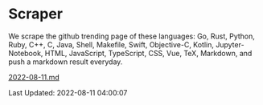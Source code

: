 # Scraper

We scrape the github trending page of these languages: Go, Rust, Python, Ruby, C++, C, Java, Shell, Makefile, Swift, Objective-C, Kotlin, Jupyter-Notebook, HTML, JavaScript, TypeScript, CSS, Vue, TeX, Markdown, and push a markdown result everyday.

[2022-08-11.md](https://github.com/yangwenmai/github-trending-backup/blob/master/2022-08-11.md)

Last Updated: 2022-08-11 04:00:07